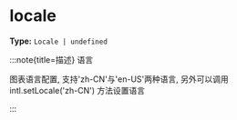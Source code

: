# locale

**Type:** `Locale | undefined`

:::note{title=描述}
语言



图表语言配置, 支持'zh\-CN'与'en\-US'两种语言, 另外可以调用 intl.setLocale('zh\-CN') 方法设置语言

:::

